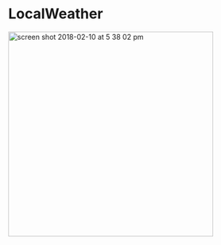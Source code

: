 # LocalWeather

<img width="412" alt="screen shot 2018-02-10 at 5 38 02 pm" src="https://user-images.githubusercontent.com/19557880/36068460-2dc9ad8c-0e8b-11e8-8886-a23dbed6c920.png">
